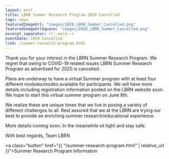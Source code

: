 ```yaml
---
layout: post
title: LBRN Summer Research Program 2020 Cancelled
tags: news
featuredImageUrl: "images/2020_LBRN_Summer_Cancelled.png"
featuredImageUrlSquare: "images/2020_LBRN_Summer_Cancelled.png"
excerpt_separator: <!--more-->
eventDate: 2020 Cancelled
link: /summer-research-program.html
---
```

Thank you for your interest in the LBRN Summer Research Program. We regret that owing to COVID-19 related issues LBRN Summer Research Program as advertised for 2020 is cancelled. <!--more-->

<p>Plans are underway to have a virtual Summer program with at least four different modules/modes available for participants. We will have more details including registration information posted on the LBRN website soon. We hope to start this virtual summer program on June 8th. </p>

<p>We realize these are unique times that we live in posing a variety of different challenges to all. Rest assured that we at the LBRN are trying our best to provide an enriching summer research/educational experience. </p>

<p>More details coming soon. In the meanwhile sit tight and stay safe.</p>

<p>With best regards, Team LBRN</p>

<a class="button" href="{{ "/summer-research-program.html" | relative_url }}">Summer Research Program Information</a>
